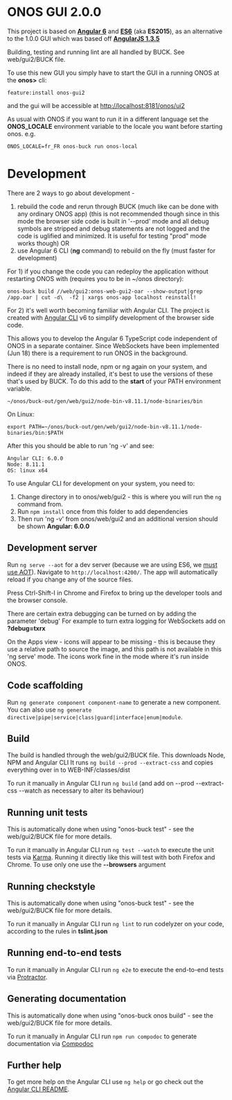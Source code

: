 # ONOS GUI 2.0.0

This project is based on __[Angular 6](https://angular.io/docs)__ 
and __[ES6](http://www.ecma-international.org/ecma-262/6.0/index.html)__ (aka __ES2015__), 
as an alternative to the 1.0.0 GUI which was based 
off __[AngularJS 1.3.5](https://angularjs.org/)__

Building, testing and running lint are all handled by BUCK. See web/gui2/BUCK file.

To use this new GUI you simply have to start the GUI in a running ONOS at the __onos>__ cli:
```
feature:install onos-gui2
```
and the gui will be accessible at [http://localhost:8181/onos/ui2](http://localhost:8181/onos/ui2)

As usual with ONOS if you want to run it in a different language set the __ONOS_LOCALE__ environment variable
to the locale you want before starting onos. e.g.
```
ONOS_LOCALE=fr_FR onos-buck run onos-local
```

# Development
There are 2 ways to go about development - 
1. rebuild the code and rerun through BUCK (much like can be done with any ordinary ONOS app) 
 (this is not recommended though since in this mode the browser side code is built in '--prod' mode
 and all debug symbols are stripped and debug statements are not logged and the code is uglified and minimized.
 It is useful for testing "prod" mode works though) OR
2. use Angular 6 CLI (__ng__ command) to rebuild on the fly (must faster for development) 

For 1) if you change the code you can redeploy the application without restarting ONOS with (requires you to be in ~/onos directory):
```
onos-buck build //web/gui2:onos-web-gui2-oar --show-output|grep /app.oar | cut -d\  -f2 | xargs onos-app localhost reinstall!
```

For 2) it's well worth becoming familiar with Angular CLI.
The project is created with [Angular CLI](https://github.com/angular/angular-cli) v6 to simplify development of the browser side code.

This allows you to develop the Angular 6 TypeScript code independent of ONOS in a separate container. 
Since WebSockets have been implemented (Jun 18) there is a requirement to run ONOS in the background.

There is no need to install node, npm or ng again on your system, and indeed if they are already installed, it's best
to use the versions of these that's used by BUCK. To do this add to the __start__ of your PATH environment variable. 
```
~/onos/buck-out/gen/web/gui2/node-bin-v8.11.1/node-binaries/bin

```
On Linux:
```
export PATH=~/onos/buck-out/gen/web/gui2/node-bin-v8.11.1/node-binaries/bin:$PATH
``` 

After this you should be able to run 'ng -v' and see:
```
Angular CLI: 6.0.0
Node: 8.11.1
OS: linux x64
```

To use Angular CLI for development on your system, you need to: 
1. Change directory in to onos/web/gui2 - this is where you will run the `ng` command from.
2. Run `npm install` once from this folder to add dependencies
3. Then run 'ng -v' from onos/web/gui2 and an additional version should be shown __Angular: 6.0.0__

## Development server

Run `ng serve --aot` for a dev server (because we are using ES6, we [must use AOT](https://github.com/angular/angular-cli/wiki/build)). 
Navigate to `http://localhost:4200/`. The app will automatically reload if you change any of the source files.

Press Ctrl-Shift-I in Chrome and Firefox to bring up the developer tools and the browser console.

There are certain extra debugging can be turned on by adding the parameter 'debug' 
For example to turn extra logging for WebSockets add on __?debug=txrx__

On the Apps view - icons will appear to be missing - this is because they use a relative path to
source the image, and this path is not available in this 'ng serve' mode. The icons work fine in the
mode where it's run inside ONOS. 

## Code scaffolding

Run `ng generate component component-name` to generate a new component. You can also use `ng generate directive|pipe|service|class|guard|interface|enum|module`.

## Build
The build is handled through the web/gui2/BUCK file. This downloads Node, NPM and Angular CLI
It runs ```ng build --prod --extract-css``` and copies everything over in to WEB-INF/classes/dist

To run it manually in Angular CLI run `ng build` (and add on --prod --extract-css --watch as necessary to alter its behaviour)

## Running unit tests
This is automatically done when using "onos-buck test" - see the web/gui2/BUCK file for more details.

To run it manually in Angular CLI run `ng test --watch` to execute the unit tests via [Karma](https://karma-runner.github.io).
Running it directly like this will test with both Firefox and Chrome. To use only one use the __--browsers__ argument

## Running checkstyle
This is automatically done when using "onos-buck test" - see the web/gui2/BUCK file for more details.

To run it manually in Angular CLI run `ng lint` to run codelyzer on your code, according to the rules in __tslint.json__

## Running end-to-end tests

To run it manually in Angular CLI run `ng e2e` to execute the end-to-end tests via [Protractor](http://www.protractortest.org/).

## Generating documentation
This is automatically done when using "onos-buck onos build" - see the web/gui2/BUCK file for more details.

To run it manually in Angular CLI run `npm run compodoc` to generate documentation via [Compodoc](https://github.com/compodoc/compodoc)

## Further help

To get more help on the Angular CLI use `ng help` or go check out the [Angular CLI README](https://github.com/angular/angular-cli/blob/master/README.md).
